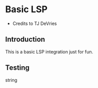 # Basic LSP

- Credits to TJ DeVries

## Introduction

This is a basic LSP integration just for fun.

## Testing

string
